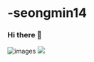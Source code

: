 # -seongmin14

### Hi there 👋

<!--
**Seongmin14/Seongmin14** is a ✨ _special_ ✨ repository because its `README.md` (this file) appears on your GitHub profile.

Here are some ideas to get you started:

- 🔭 I’m currently working on ...
- 🌱 I’m currently learning ...
- 👯 I’m looking to collaborate on ...
- 🤔 I’m looking for help with ...
- 💬 Ask me about ...
- 📫 How to reach me: ...
- 😄 Pronouns: ...
- ⚡ Fun fact: ...
-->

![images](https://github.com/Seongmin14/-seongmin14/assets/166467022/f926aceb-4496-4d4d-a5ed-81b61a94ae23)
<a href="https://www.instagram.com/seongmin5196/" target="_blank"><img src="https://img.shields.io/badge/김성민-0XFF?style=flat-square&logo=E4405F&logoColor=0XFFF"/></a>


